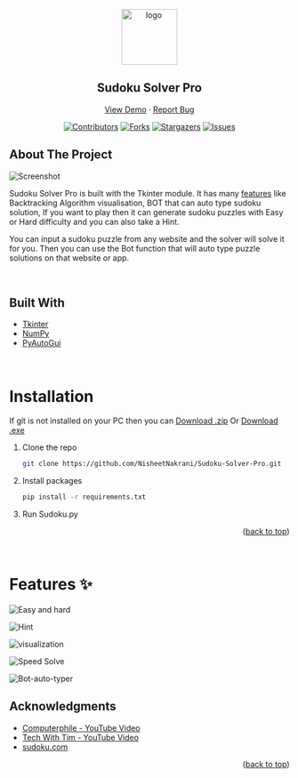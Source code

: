 <div id="top"></div>

<!-- PROJECT LOGO -->
<div align="center">
  <a href="https://github.com/NisheetNakrani/Sudoku-Solver-Pro">
    <img src="https://user-images.githubusercontent.com/62321150/156771964-3c67ccca-7808-4710-bef4-a91d8fc799a1.png" alt="logo" width="100">
  </a>
<h2 aling="center">Sudoku Solver Pro</h2>
  <p align="center">
    <a href="">View Demo</a>
    ·
    <a href="https://github.com/NisheetNakrani/Sudoku-Solver-Pro/issues">Report Bug</a>
  </p>
</div>

<div align="center">

[![Contributors][contributors-shield]][contributors-url]
[![Forks][forks-shield]][forks-url]
[![Stargazers][stars-shield]][stars-url]
[![Issues][issues-shield]][issues-url]

</div>

<!-- ABOUT THE PROJECT -->
## About The Project

![Screenshot](https://user-images.githubusercontent.com/62321150/156773045-53b275a6-a980-46f3-b570-7429ab087af8.png)

Sudoku Solver Pro is built with the Tkinter module. It has many <a href="#Features">features</a> like Backtracking Algorithm visualisation, BOT that can auto type sudoku solution, If you want to play then it can generate sudoku puzzles with Easy or Hard difficulty and you can also take a Hint.

You can input a sudoku puzzle from any website and the solver will solve it for you. Then you can use the Bot function that will auto type puzzle solutions on that website or app.

<br>

## Built With

* [Tkinter](https://docs.python.org/3/library/tkinter.html)
* [NumPy](https://numpy.org/)
* [PyAutoGui](https://pyautogui.readthedocs.io/en/latest/)

<br>

# Installation
<p>If git is not installed on your PC then you can <a href="https://github.com/NisheetNakrani/Sudoku-Solver-Pro/archive/refs/heads/master.zip">Download .zip</a> Or <a href="https://mega.nz/file/tIgk2DCb#SjTqtHEAbN48y9aJH0dpZLuSfE7oyBXKt9gahqFWjc4">Download .exe</a></p>

1. Clone the repo
   ```sh
   git clone https://github.com/NisheetNakrani/Sudoku-Solver-Pro.git
   ```
2. Install packages
   ```sh
   pip install -r requirements.txt
   ```
3. Run Sudoku.py


<p align="right">(<a href="#top">back to top</a>)</p>

<br>

<div id="Features"></div>

#  Features ✨

![Easy and hard](https://user-images.githubusercontent.com/62321150/156776591-f08dd9c6-b874-48ee-a896-75083abf535c.gif)

![Hint](https://user-images.githubusercontent.com/62321150/156775851-496cc9e4-906f-4206-a195-aa20b9425840.gif) 

![visualization](https://user-images.githubusercontent.com/62321150/156776640-14dfdb93-3551-4f35-9f24-dd0a5780ab0b.gif)

![Speed Solve](https://user-images.githubusercontent.com/62321150/156776614-d5f98b06-586a-49c8-a813-200de7494133.gif)

![Bot-auto-typer](https://user-images.githubusercontent.com/62321150/156776123-2b29e926-2171-477d-b9c2-dae61975fcbe.gif)


<!-- ACKNOWLEDGMENTS -->
## Acknowledgments
* [Computerphile - YouTube Video](https://www.youtube.com/watch?v=G_UYXzGuqvM&ab_channel=Computerphile)
* [Tech With Tim - YouTube Video](https://youtube.com/playlist?list=PLzMcBGfZo4-kE3aF6Y0wNBNih7hWRAU2o)
* [sudoku.com](https://sudoku.com/)


<p align="right">(<a href="#top">back to top</a>)</p>


<!-- MARKDOWN LINKS & IMAGES -->
[contributors-shield]: https://img.shields.io/github/contributors/NisheetNakrani/Sudoku-Solver-Pro?style=for-the-badge
[contributors-url]: https://github.com/NisheetNakrani/Sudoku-Solver-Pro/graphs/contributors
[forks-shield]: https://img.shields.io/github/forks/NisheetNakrani/Sudoku-Solver-Pro?style=for-the-badge
[forks-url]: https://github.com/NisheetNakrani/Sudoku-Solver-Pro/network/members
[stars-shield]: https://img.shields.io/github/stars/NisheetNakrani/Sudoku-Solver-Pro?style=for-the-badge
[stars-url]: https://github.com/NisheetNakrani/Sudoku-Solver-Pro
[issues-shield]: https://img.shields.io/github/issues/NisheetNakrani/Sudoku-Solver-Pro?style=for-the-badge
[issues-url]: https://github.com/NisheetNakrani/Sudoku-Solver-Pro/issues
